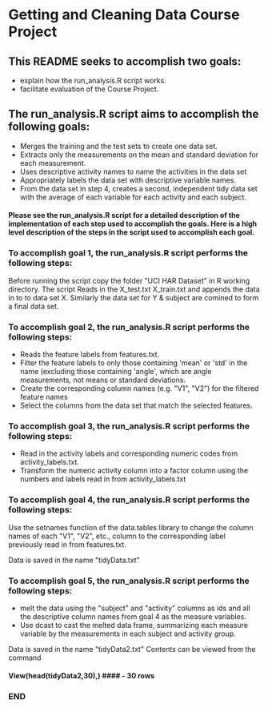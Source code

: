 # Getting and Cleaning Data Course Project

## This README seeks to accomplish two goals:

* explain how the run_analysis.R script works.
* facilitate evaluation of the Course Project.

## The run_analysis.R script aims to accomplish the following goals:

* Merges the training and the test sets to create one data set.
* Extracts only the measurements on the mean and standard deviation for each measurement.
* Uses descriptive activity names to name the activities in the data set
* Appropriately labels the data set with descriptive variable names.
* From the data set in step 4, creates a second, independent tidy data set with the average of each variable for each activity and each subject.

#### Please see the run_analysis.R script for a detailed description of the implementation of each step used to accomplish the goals. Here is a high level description of the steps in the script used to accomplish each goal.

### To accomplish goal 1, the run_analysis.R script performs the following steps:

Before running the script copy the folder "UCI HAR Dataset" in R working directory.
The script Reads in the X_test.txt X_train.txt and appends the data in to to data set X. Similarly the data set for Y & subject are comined to form a final data set.

### To accomplish goal 2, the run_analysis.R script performs the following steps:

* Reads the feature labels from features.txt.
* Filter the feature labels to only those containing 'mean' or 'std' in the name (excluding those containing 'angle', which are angle measurements, not means or standard deviations.
* Create the corresponding column names (e.g. "V1", "V2") for the filtered feature names
* Select the columns from the data set that match the selected features.

### To accomplish goal 3, the run_analysis.R script performs the following steps:

* Read in the activity labels and corresponding numeric codes from activity_labels.txt.
* Transform the numeric activity column into a factor column using the numbers and labels read in from activity_labels.txt

### To accomplish goal 4, the run_analysis.R script performs the following steps:

Use the setnames function of the data.tables library to change the column names of each "V1", "V2", etc., column to the corresponding label previously read in from features.txt.

Data is saved in the name "tidyData.txt"

### To accomplish goal 5, the run_analysis.R script performs the following steps:

* melt the data using the "subject" and "activity" columns as ids and all the descriptive column names from goal 4 as the measure variables.
* Use dcast to cast the melted data frame, summarizing each measure variable by the measurements in each subject and activity group.

Data is saved in the name "tidyData2.txt" Contents can be viewed from the command  
#### View(head(tidyData2,30),) #### - 30 rows

### END
